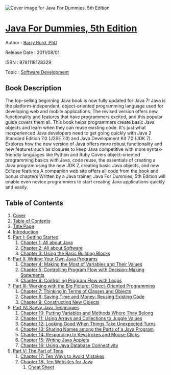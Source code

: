 ![Cover image for Java For Dummies, 5th Edition](https://imgdetail.ebookreading.net/cover/cover/software_development/EB9781118128329.jpg)

[Java For Dummies, 5th Edition](https://ebookreading.net/view/book/Java+For+Dummies%2C+5th+Edition-EB9781118128329_1.html "Java For Dummies, 5th Edition")
====================================================================================================================

Author : [Barry Burd](https://ebookreading.net/search/author/Barry+Burd),[ PhD](https://ebookreading.net/search/author/+PhD)

Release Date : 2011/08/01

ISBN : 9781118128329

Topic : [Software Development](https://ebookreading.net/search/category/software-development)

Book Description
-----------------

The top-selling beginning Java book is now fully updated for Java 7!
Java is the platform-independent, object-oriented programming language used for developing web and mobile applications. The revised version offers new functionality and features that have programmers excited, and this popular guide covers them all. This book helps programmers create basic Java objects and learn when they can reuse existing code. It's just what inexperienced Java developers need to get going quickly with Java 2 Standard Edition 7.0 (J2SE 7.0) and Java Development Kit 7.0 (JDK 7).
Explores how the new version of Java offers more robust functionality and new features such as closures to keep Java competitive with more syntax-friendly languages like Python and Ruby
Covers object-oriented programming basics with Java, code reuse, the essentials of creating a Java program using the new JDK 7, creating basic Java objects, and new Eclipse features
A companion web site offers all code from the book and bonus chapters
Written by a Java trainer, Java For Dummies, 5th Edition will enable even novice programmers to start creating Java applications quickly and easily.
              
Table of Contents
-----------------

1. [Cover](https://ebookreading.net/view/book/Java+For+Dummies%2C+5th+Edition-EB9781118128329_1.html)
1. [Table of Contents](https://ebookreading.net/view/book/Java+For+Dummies%2C+5th+Edition-EB9781118128329_2.html)
1. [Title Page](https://ebookreading.net/view/book/Java+For+Dummies%2C+5th+Edition-EB9781118128329_3.html)
1. [Introduction](https://ebookreading.net/view/book/Java+For+Dummies%2C+5th+Edition-EB9781118128329_4.html)
1. [Part I: Getting Started](https://ebookreading.net/view/book/Java+For+Dummies%2C+5th+Edition-EB9781118128329_5.html)
    1. [Chapter 1: All about Java](https://ebookreading.net/view/book/Java+For+Dummies%2C+5th+Edition-EB9781118128329_6.html)
    1. [Chapter 2: All about Software](https://ebookreading.net/view/book/Java+For+Dummies%2C+5th+Edition-EB9781118128329_7.html)
    1. [Chapter 3: Using the Basic Building Blocks](https://ebookreading.net/view/book/Java+For+Dummies%2C+5th+Edition-EB9781118128329_8.html)
1. [Part II: Writing Your Own Java Programs](https://ebookreading.net/view/book/Java+For+Dummies%2C+5th+Edition-EB9781118128329_9.html)
    1. [Chapter 4: Making the Most of Variables and Their Values](https://ebookreading.net/view/book/Java+For+Dummies%2C+5th+Edition-EB9781118128329_10.html)
    1. [Chapter 5: Controlling Program Flow with Decision-Making Statements](https://ebookreading.net/view/book/Java+For+Dummies%2C+5th+Edition-EB9781118128329_11.html)
    1. [Chapter 6: Controlling Program Flow with Loops](https://ebookreading.net/view/book/Java+For+Dummies%2C+5th+Edition-EB9781118128329_12.html)
1. [Part III: Working with the Big Picture: Object-Oriented Programming](https://ebookreading.net/view/book/Java+For+Dummies%2C+5th+Edition-EB9781118128329_13.html)
    1. [Chapter 7: Thinking in Terms of Classes and Objects](https://ebookreading.net/view/book/Java+For+Dummies%2C+5th+Edition-EB9781118128329_14.html)
    1. [Chapter 8: Saving Time and Money: Reusing Existing Code](https://ebookreading.net/view/book/Java+For+Dummies%2C+5th+Edition-EB9781118128329_15.html)
    1. [Chapter 9: Constructing New Objects](https://ebookreading.net/view/book/Java+For+Dummies%2C+5th+Edition-EB9781118128329_16.html)
1. [Part IV: Savvy Java Techniques](https://ebookreading.net/view/book/Java+For+Dummies%2C+5th+Edition-EB9781118128329_17.html)
    1. [Chapter 10: Putting Variables and Methods Where They Belong](https://ebookreading.net/view/book/Java+For+Dummies%2C+5th+Edition-EB9781118128329_18.html)
    1. [Chapter 11: Using Arrays and Collections to Juggle Values](https://ebookreading.net/view/book/Java+For+Dummies%2C+5th+Edition-EB9781118128329_19.html)
    1. [Chapter 12: Looking Good When Things Take Unexpected Turns](https://ebookreading.net/view/book/Java+For+Dummies%2C+5th+Edition-EB9781118128329_20.html)
    1. [Chapter 13: Sharing Names among the Parts of a Java Program](https://ebookreading.net/view/book/Java+For+Dummies%2C+5th+Edition-EB9781118128329_21.html)
    1. [Chapter 14: Responding to Keystrokes and Mouse Clicks](https://ebookreading.net/view/book/Java+For+Dummies%2C+5th+Edition-EB9781118128329_22.html)
    1. [Chapter 15: Writing Java Applets](https://ebookreading.net/view/book/Java+For+Dummies%2C+5th+Edition-EB9781118128329_23.html)
    1. [Chapter 16: Using Java Database Connectivity](https://ebookreading.net/view/book/Java+For+Dummies%2C+5th+Edition-EB9781118128329_24.html)
1. [Part V: The Part of Tens](https://ebookreading.net/view/book/Java+For+Dummies%2C+5th+Edition-EB9781118128329_25.html)
    1. [Chapter 17: Ten Ways to Avoid Mistakes](https://ebookreading.net/view/book/Java+For+Dummies%2C+5th+Edition-EB9781118128329_26.html)
    1. [Chapter 18: Ten Websites for Java](https://ebookreading.net/view/book/Java+For+Dummies%2C+5th+Edition-EB9781118128329_27.html)
        1. [Cheat Sheet](https://ebookreading.net/view/book/Java+For+Dummies%2C+5th+Edition-EB9781118128329_28.html)
